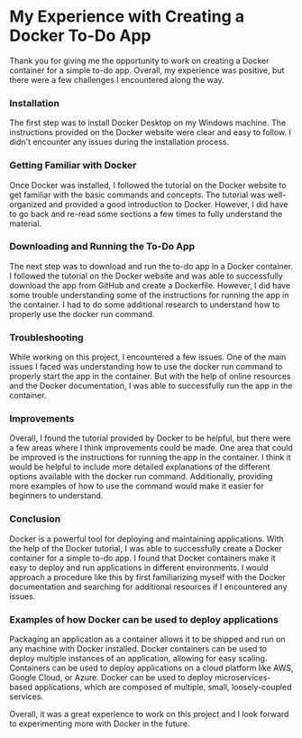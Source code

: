 # My Experience with Creating a Docker To-Do App
Thank you for giving me the opportunity to work on creating a Docker container for a simple to-do app. Overall, my experience was positive, but there were a few challenges I encountered along the way.

### Installation
The first step was to install Docker Desktop on my Windows machine. The instructions provided on the Docker website were clear and easy to follow. I didn't encounter any issues during the installation process.

### Getting Familiar with Docker
Once Docker was installed, I followed the tutorial on the Docker website to get familiar with the basic commands and concepts. The tutorial was well-organized and provided a good introduction to Docker. However, I did have to go back and re-read some sections a few times to fully understand the material.

### Downloading and Running the To-Do App
The next step was to download and run the to-do app in a Docker container. I followed the tutorial on the Docker website and was able to successfully download the app from GitHub and create a Dockerfile. However, I did have some trouble understanding some of the instructions for running the app in the container. I had to do some additional research to understand how to properly use the docker run command.

### Troubleshooting
While working on this project, I encountered a few issues. One of the main issues I faced was understanding how to use the docker run command to properly start the app in the container. But with the help of online resources and the Docker documentation, I was able to successfully run the app in the container.

### Improvements
Overall, I found the tutorial provided by Docker to be helpful, but there were a few areas where I think improvements could be made. One area that could be improved is the instructions for running the app in the container. I think it would be helpful to include more detailed explanations of the different options available with the docker run command. Additionally, providing more examples of how to use the command would make it easier for beginners to understand.

### Conclusion
Docker is a powerful tool for deploying and maintaining applications. With the help of the Docker tutorial, I was able to successfully create a Docker container for a simple to-do app. I found that Docker containers make it easy to deploy and run applications in different environments. I would approach a procedure like this by first familiarizing myself with the Docker documentation and searching for additional resources if I encountered any issues.

### Examples of how Docker can be used to deploy applications
Packaging an application as a container allows it to be shipped and run on any machine with Docker installed.
Docker containers can be used to deploy multiple instances of an application, allowing for easy scaling.
Containers can be used to deploy applications on a cloud platform like AWS, Google Cloud, or Azure.
Docker can be used to deploy microservices-based applications, which are composed of multiple, small, loosely-coupled services.

Overall, it was a great experience to work on this project and I look forward to experimenting more with Docker in the future.
